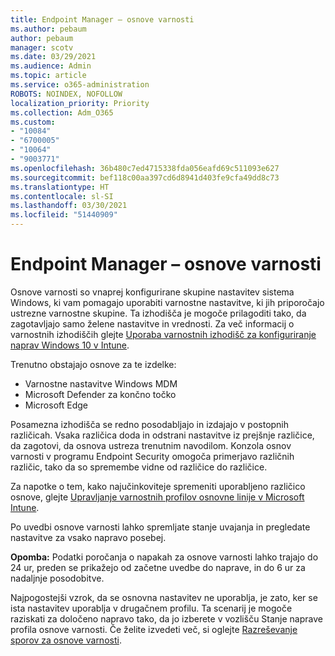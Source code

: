 ```yaml
---
title: Endpoint Manager – osnove varnosti
ms.author: pebaum
author: pebaum
manager: scotv
ms.date: 03/29/2021
ms.audience: Admin
ms.topic: article
ms.service: o365-administration
ROBOTS: NOINDEX, NOFOLLOW
localization_priority: Priority
ms.collection: Adm_O365
ms.custom:
- "10084"
- "6700005"
- "10064"
- "9003771"
ms.openlocfilehash: 36b480c7ed4715338fda056eafd69c511093e627
ms.sourcegitcommit: bef118c00aa397cd6d8941d403fe9cfa49dd8c73
ms.translationtype: HT
ms.contentlocale: sl-SI
ms.lasthandoff: 03/30/2021
ms.locfileid: "51440909"
---
```

# <a name="endpoint-manager---security-baselines"></a>Endpoint Manager – osnove varnosti

Osnove varnosti so vnaprej konfigurirane skupine nastavitev sistema Windows, ki vam pomagajo uporabiti varnostne nastavitve, ki jih priporočajo ustrezne varnostne skupine. Ta izhodišča je mogoče prilagoditi tako, da zagotavljajo samo želene nastavitve in vrednosti. Za več informacij o varnostnih izhodiščih glejte [Uporaba varnostnih izhodišč za konfiguriranje naprav Windows 10 v Intune](https://docs.microsoft.com/mem/intune/protect/security-baselines).

Trenutno obstajajo osnove za te izdelke:

- Varnostne nastavitve Windows MDM
- Microsoft Defender za končno točko
- Microsoft Edge

Posamezna izhodišča se redno posodabljajo in izdajajo v postopnih različicah. Vsaka različica doda in odstrani nastavitve iz prejšnje različice, da zagotovi, da osnova ustreza trenutnim navodilom. Konzola osnov varnosti v programu Endpoint Security omogoča primerjavo različnih različic, tako da so spremembe vidne od različice do različice.

Za napotke o tem, kako najučinkoviteje spremeniti uporabljeno različico osnove, glejte [Upravljanje varnostnih profilov osnovne linije v Microsoft Intune](https://docs.microsoft.com/mem/intune/protect/security-baselines-configure).

Po uvedbi osnove varnosti lahko spremljate stanje uvajanja in pregledate nastavitve za vsako napravo posebej.

**Opomba:** Podatki poročanja o napakah za osnove varnosti lahko trajajo do 24 ur, preden se prikažejo od začetne uvedbe do naprave, in do 6 ur za nadaljnje posodobitve. 

Najpogostejši vzrok, da se osnovna nastavitev ne uporablja, je zato, ker se ista nastavitev uporablja v drugačnem profilu. Ta scenarij je mogoče raziskati za določeno napravo tako, da jo izberete v vozlišču Stanje naprave profila osnove varnosti. Če želite izvedeti več, si oglejte [Razreševanje sporov za osnove varnosti](https://docs.microsoft.com/mem/intune/protect/security-baselines-monitor#resolve-conflicts-for-security-baselines).